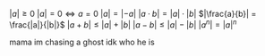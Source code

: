 
$|a| \geq 0$
$|a| = 0 \Leftrightarrow a = 0$
$|a| = |-a|$
$|a \cdot b| = |a| \cdot |b|$
$|\frac{a}{b}| = \frac{|a|}{|b|}$
$|a + b| \leq |a| + |b|$
$|a - b| \leq |a| - |b|$
$|a^n| = |a|^n$


mama im chasing a ghost idk who he is 
